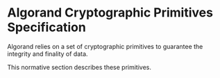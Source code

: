 # Algorand Cryptographic Primitives Specification

Algorand relies on a set of cryptographic primitives to guarantee the integrity
and finality of data.

This normative section describes these primitives.